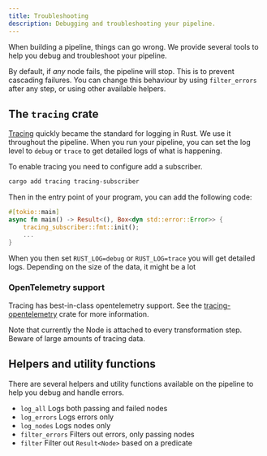 ```yaml
---
title: Troubleshooting
description: Debugging and troubleshooting your pipeline.
---
```


When building a pipeline, things can go wrong. We provide several tools to help you debug and troubleshoot your pipeline.

By default, if _any_ node fails, the pipeline will stop. This is to prevent cascading failures. You can change this behaviour by using `filter_errors` after any step, or using other available helpers.

## The `tracing` crate

[Tracing](https://github.com/tokio-rs/tracing) quickly became the standard for logging in Rust. We use it throughout the pipeline. When you run your pipeline, you can set the log level to `debug` or `trace` to get detailed logs of what is happening.

To enable tracing you need to configure add a subscriber.

```bash
cargo add tracing tracing-subscriber
```

Then in the entry point of your program, you can add the following code:

```rust
#[tokio::main]
async fn main() -> Result<(), Box<dyn std::error::Error>> {
    tracing_subscriber::fmt::init();
    ...
}
```

When you then set `RUST_LOG=debug` or `RUST_LOG=trace` you will get detailed logs. Depending on the size of the data, it might be a lot

### OpenTelemetry support

Tracing has best-in-class opentelemetry support. See the [tracing-opentelemetry](https://github.com/tokio-rs/tracing-opentelemetry) crate for more information.

Note that currently the Node is attached to every transformation step. Beware of large amounts of tracing data.

## Helpers and utility functions

There are several helpers and utility functions available on the pipeline to help you debug and handle errors.

- `log_all` Logs both passing and failed nodes
- `log_errors` Logs errors only
- `log_nodes` Logs nodes only
- `filter_errors` Filters out errors, only passing nodes
- `filter` Filter out `Result<Node>` based on a predicate
